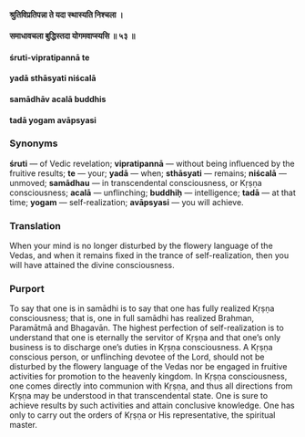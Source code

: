 #### श्रुतिविप्रतिपन्ना ते यदा स्थास्यति निश्चला ।
#### समाधावचला बुद्धिस्तदा योगमवाप्स्यसि ॥ ५३ ॥

#### śruti-vipratipannā te
#### yadā sthāsyati niścalā
#### samādhāv acalā buddhis
#### tadā yogam avāpsyasi

### Synonyms

**śruti** — of Vedic revelation; **vipratipannā** — without being influenced by the fruitive results; **te** — your; **yadā** — when; **sthāsyati** — remains; **niścalā** — unmoved; **samādhau** — in transcendental consciousness, or Kṛṣṇa consciousness; **acalā** — unflinching; **buddhiḥ** — intelligence; **tadā** — at that time; **yogam** — self-realization; **avāpsyasi** — you will achieve.

### Translation

When your mind is no longer disturbed by the flowery language of the Vedas, and when it remains fixed in the trance of self-realization, then you will have attained the divine consciousness.

### Purport

To say that one is in samādhi is to say that one has fully realized Kṛṣṇa consciousness; that is, one in full samādhi has realized Brahman, Paramātmā and Bhagavān. The highest perfection of self-realization is to understand that one is eternally the servitor of Kṛṣṇa and that one’s only business is to discharge one’s duties in Kṛṣṇa consciousness. A Kṛṣṇa conscious person, or unflinching devotee of the Lord, should not be disturbed by the flowery language of the Vedas nor be engaged in fruitive activities for promotion to the heavenly kingdom. In Kṛṣṇa consciousness, one comes directly into communion with Kṛṣṇa, and thus all directions from Kṛṣṇa may be understood in that transcendental state. One is sure to achieve results by such activities and attain conclusive knowledge. One has only to carry out the orders of Kṛṣṇa or His representative, the spiritual master.